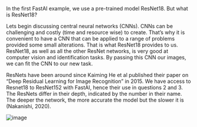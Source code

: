 In the first FastAI example, we use a pre-trained model ResNet18. But what is ResNet18? 

Lets begin discussing central neural networks (CNNs). CNNs can be challenging and costly (time and resource wise) to create. That’s why it is convenient to have a CNN that can be applied to a range of problems provided some small alterations. That is what ResNet18 provides to us. ResNet18, as well as all the other ResNet networks, is very good at computer vision and identification tasks. By passing this CNN our images, we can fit the CNN to our new task. 

ResNets have been around since  Kaiming He et al published their paper on “Deep Residual Learning for Image Recognition” in 2015. We have access to Resnet18 to ResNet152 with FastAI, hence their use in questions 2 and 3. The ResNets differ in their depth, indicated by the number in their name. The deeper the network, the more accurate the model but the slower it is (Nakanishi, 2020). 

![image](https://github.com/CaitiePhillips/CaitiePhillips.github.io/assets/61171103/1fd159b4-0259-4cf1-9425-c844da1ff474)


 

